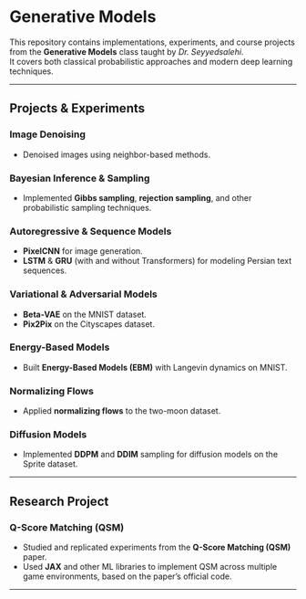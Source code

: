 # Generative Models

This repository contains implementations, experiments, and course projects from the **Generative Models** class taught by *Dr. Seyyedsalehi*.  
It covers both classical probabilistic approaches and modern deep learning techniques.

---

## Projects & Experiments

### Image Denoising
- Denoised images using neighbor-based methods.

### Bayesian Inference & Sampling
- Implemented **Gibbs sampling**, **rejection sampling**, and other probabilistic sampling techniques.

### Autoregressive & Sequence Models
- **PixelCNN** for image generation.
- **LSTM** & **GRU** (with and without Transformers) for modeling Persian text sequences.

### Variational & Adversarial Models
- **Beta-VAE** on the MNIST dataset.
- **Pix2Pix** on the Cityscapes dataset.

### Energy-Based Models
- Built **Energy-Based Models (EBM)** with Langevin dynamics on MNIST.

### Normalizing Flows
- Applied **normalizing flows** to the two-moon dataset.

### Diffusion Models
- Implemented **DDPM** and **DDIM** sampling for diffusion models on the Sprite dataset.

---

## Research Project

### Q-Score Matching (QSM)
- Studied and replicated experiments from the **Q-Score Matching (QSM)** paper.
- Used **JAX** and other ML libraries to implement QSM across multiple game environments, based on the paper’s official code.

---

